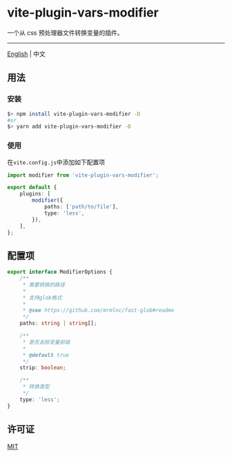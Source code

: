 # vite-plugin-vars-modifier

一个从 css 预处理器文件转换变量的插件。

---

[English](./README.md) | 中文

## 用法

### 安装

```bash
$> npm install vite-plugin-vars-modifier -D
#or
$> yarn add vite-plugin-vars-modifier -D
```

### 使用

在`vite.config.js`中添加如下配置项

```ts
import modifier from 'vite-plugin-vars-modifier';

export default {
    plugins: [
        modifier({
            paths: ['path/to/file'],
            type: 'less',
        }),
    ],
};
```

## 配置项

```ts
export interface ModifierOptions {
    /**
     * 需要转换的路径
     *
     * 支持glob格式
     *
     * @see https://github.com/mrmlnc/fast-glob#readme
     */
    paths: string | string[];

    /**
     * 是否去除变量前缀
     *
     * @default true
     */
    strip: boolean;

    /**
     * 转换类型
     */
    type: 'less';
}
```

## 许可证

[MIT](./LICENSE)
